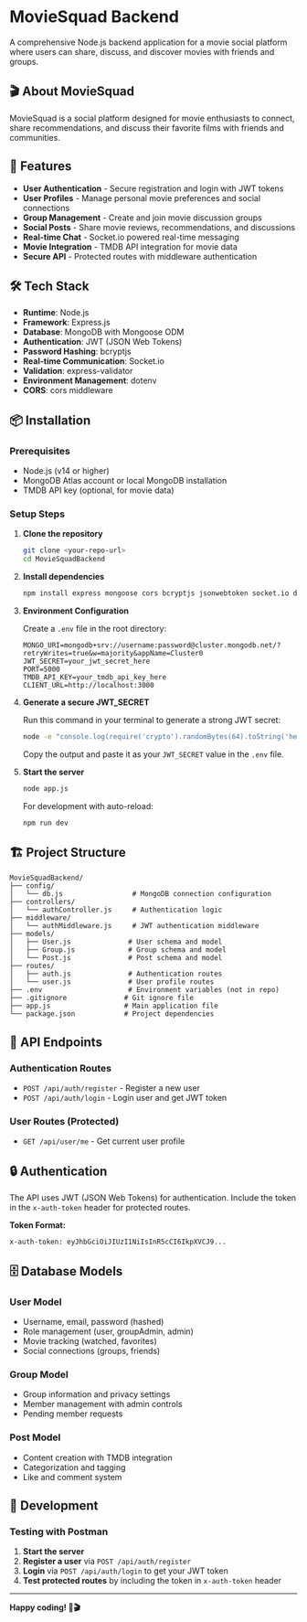 # MovieSquad Backend

A comprehensive Node.js backend application for a movie social platform where users can share, discuss, and discover movies with friends and groups.

## 🎬 About MovieSquad

MovieSquad is a social platform designed for movie enthusiasts to connect, share recommendations, and discuss their favorite films with friends and communities.

## 🚀 Features

- **User Authentication** - Secure registration and login with JWT tokens
- **User Profiles** - Manage personal movie preferences and social connections
- **Group Management** - Create and join movie discussion groups
- **Social Posts** - Share movie reviews, recommendations, and discussions
- **Real-time Chat** - Socket.io powered real-time messaging
- **Movie Integration** - TMDB API integration for movie data
- **Secure API** - Protected routes with middleware authentication

## 🛠️ Tech Stack

- **Runtime**: Node.js
- **Framework**: Express.js
- **Database**: MongoDB with Mongoose ODM
- **Authentication**: JWT (JSON Web Tokens)
- **Password Hashing**: bcryptjs
- **Real-time Communication**: Socket.io
- **Validation**: express-validator
- **Environment Management**: dotenv
- **CORS**: cors middleware

## 📦 Installation

### Prerequisites
- Node.js (v14 or higher)
- MongoDB Atlas account or local MongoDB installation
- TMDB API key (optional, for movie data)

### Setup Steps

1. **Clone the repository**
   ```bash
   git clone <your-repo-url>
   cd MovieSquadBackend
   ```

2. **Install dependencies**
   ```bash
   npm install express mongoose cors bcryptjs jsonwebtoken socket.io dotenv express-validator
   ```

3. **Environment Configuration**
   
   Create a `.env` file in the root directory:
   ```env
   MONGO_URI=mongodb+srv://username:password@cluster.mongodb.net/?retryWrites=true&w=majority&appName=Cluster0
   JWT_SECRET=your_jwt_secret_here
   PORT=5000
   TMDB_API_KEY=your_tmdb_api_key_here
   CLIENT_URL=http://localhost:3000
   ```

4. **Generate a secure JWT_SECRET**
   
   Run this command in your terminal to generate a strong JWT secret:
   ```bash
   node -e "console.log(require('crypto').randomBytes(64).toString('hex'));"
   ```
   Copy the output and paste it as your `JWT_SECRET` value in the `.env` file.

5. **Start the server**
   ```bash
   node app.js 
   ```
   
   For development with auto-reload:
   ```bash
   npm run dev
   ```

## 🏗️ Project Structure

```
MovieSquadBackend/
├── config/
│   └── db.js                 # MongoDB connection configuration
├── controllers/
│   └── authController.js     # Authentication logic
├── middleware/
│   └── authMiddleware.js     # JWT authentication middleware
├── models/
│   ├── User.js              # User schema and model
│   ├── Group.js             # Group schema and model
│   └── Post.js              # Post schema and model
├── routes/
│   ├── auth.js              # Authentication routes
│   └── user.js              # User profile routes
├── .env                     # Environment variables (not in repo)
├── .gitignore              # Git ignore file
├── app.js                  # Main application file
└── package.json            # Project dependencies
```

## 📡 API Endpoints

### Authentication Routes
- `POST /api/auth/register` - Register a new user
- `POST /api/auth/login` - Login user and get JWT token

### User Routes (Protected)
- `GET /api/user/me` - Get current user profile


## 🔒 Authentication

The API uses JWT (JSON Web Tokens) for authentication. Include the token in the `x-auth-token` header for protected routes.

**Token Format:**
```
x-auth-token: eyJhbGciOiJIUzI1NiIsInR5cCI6IkpXVCJ9...
```

## 🗄️ Database Models

### User Model
- Username, email, password (hashed)
- Role management (user, groupAdmin, admin)
- Movie tracking (watched, favorites)
- Social connections (groups, friends)

### Group Model
- Group information and privacy settings
- Member management with admin controls
- Pending member requests

### Post Model
- Content creation with TMDB integration
- Categorization and tagging
- Like and comment system

## 🔧 Development

### Testing with Postman

1. **Start the server**
2. **Register a user** via `POST /api/auth/register`
3. **Login** via `POST /api/auth/login` to get your JWT token
4. **Test protected routes** by including the token in `x-auth-token` header

---

**Happy coding! 🍿🎬**